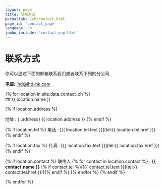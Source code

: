 ```yaml
---
layout: page
title: 联系方式
permalink: /ch/contact.html
page_id: 'contact_page'
language: ch
jumbo_include: 'contact_map.html'
---
```


# 联系方式

<div class="row"><div class="col-md-12">
你可以通过下面的邮箱联系我们或者联系下列的分公司

**电邮:** [ihd@ihd-hk.com](mailto:ihd@ihd-hk.com)
</div></div>

<div class="row">
{% for location in site.data.contact_ch %}
<div class="col-md-6 my-4">
## {{ location.name }}

{% if location.address %}

地址
: {:.address} {{ location.address }}
{% endif %}


{% if location.tel %}
电话
: [{{ location.tel.text }}](tel:{{ location.tel.href }})
{% endif %}


{% if location.fax %}
传真
: [{{ location.fax.text }}](tel:{{ location.fax.href }})
{% endif %}


{% if location.contact %}
联络人
{% for contact in location.contact %}
: **{{ contact.name }}** {% if contact.tel %}([{{ contact.tel.text }}](tel:{{ contact.tel.href }})){% endif %}
{% endfor %}
{% endif %}


</div>
{% endfor %}

</div>
